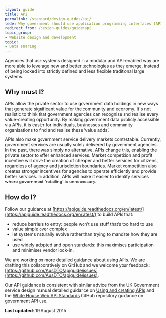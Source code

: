 ```yaml
---
layout: guide
title: API
permalink: /standard/design-guides/api/
lede: Why government should use application programming interfaces (APIs)
redirect_from: /design-guides/guide/api
topic_group:
- Website design and development
topic:
- Data sharing
---
```

Agencies that use systems designed in a modular and API-enabled way are more able to leverage new and better technologies as they emerge, instead of being locked into strictly defined and less flexible traditional large systems.

## Why must I?

APIs allow the private sector to use government data holdings in new ways that generate significant value for the community and economy. It's not realistic to think that government agencies can recognise and realise every value-creating opportunity. By making government data publicly accessible via APIs, it is easier for individuals, businesses and community organisations to find and realise these ‘value adds’.

APIs also make government service delivery markets contestable. Currently, government services are usually solely delivered by government agencies. In the past, there was simply no alternative. APIs change this, enabling the private sector to offer enhanced services. Market competition and profit incentive will drive the creation of cheaper and better services for citizens, regardless of agency and jurisdiction boundaries. Market competition also creates stronger incentives for agencies to operate efficiently and provide better services. In addition, APIs will make it easier to identify services where government ‘retailing’ is unnecessary.

## How do I?

Follow our guidance at [https://apiguide.readthedocs.org/en/latest/](https://apiguide.readthedocs.org/en/latest/) to build APIs that:

*   reduce barriers to entry: people won’t use stuff that’s too hard to use
*   value simple over complex
*   let systems naturally evolve rather than trying to mandate how they are used
*   use widely adopted and open standards: this maximises participation and minimises vendor lock-in.

We are working on more detailed guidance about using APIs. We are drafting this collaboratively on GitHub and we welcome your feedback: [https://github.com/AusDTO/apiguide/issues](https://github.com/AusDTO/apiguide/issues).

Our API guidance is consistent with similar advice from the UK Government service design manual detailed guidance on [Using and creating APIs](https://www.gov.uk/service-manual/making-software/apis.html) and the [White House Web API Standards](https://github.com/WhiteHouse/api-standards) GitHub repository guidance on government API use.

**Last updated**: 19 August 2015
